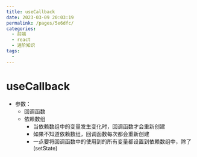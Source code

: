 ```yaml
---
title: useCallback
date: 2023-03-09 20:03:19
permalink: /pages/5e6dfc/
categories:
  - 前端
  - react
  - 进阶知识
tags:
  - 
---
```

#  useCallback

+ 参数：
  + 回调函数
  + 依赖数组
    + 当依赖数组中的变量发生变化时，回调函数才会重新创建
    + 如果不知道依赖数组，回调函数每次都会重新创建
    + 一点要将回调函数中的使用到的所有变量都设置到依赖数组中，除了(setState)
